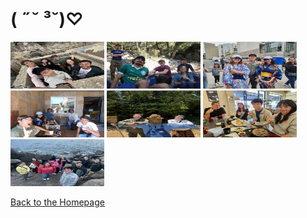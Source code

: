 # ( ˶˘ ³˘)♡

<img src="20250721_023145_7EBA52.jpg" width="150" height="75">

<img src="20250730_124530_753A0C.JPEG" width="150" height="75">

<img src="20250803_131822_77081A.JPEG" width="150" height="75">

<img src="20250808_103642_315FBC.JPEG" width="150" height="75">

<img src="20250809_100658_351B0A.JPEG" width="150" height="75">

<img src="6294e766-47aa-4a88-b8a7-d21e0805a4ff.JPG" width="150" height="75">

<img src="BBEAB2A4-BC1E-4E7C-9333-1B533BB72B79.jpeg" width="150" height="75">

[Back to the Homepage](./index.md)
